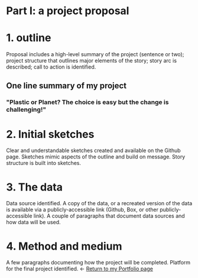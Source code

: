 # Part I: a project proposal


# 1. outline
Proposal includes a high-level summary of the project (sentence or two); project structure that outlines major elements of the story; story arc is described; call to action is identified.

## One line summary of my project

### "Plastic or Planet? The choice is easy but the change is challenging!"

# 2. Initial sketches
Clear and understandable sketches created and available on the Github page. Sketches mimic aspects of the outline and build on message. Story structure is built into sketches.
# 3. The data
Data source identified. A copy of the data, or a recreated version of the data is available via a publicly-accessible link (Github, Box, or other publicly-accessible link). A couple of paragraphs that document data sources and how data will be used.
# 4. Method and medium
A few paragraphs documenting how the project will be completed. Platform for the final project identified.
<- [Return to my Portfolio page](/README.md)
